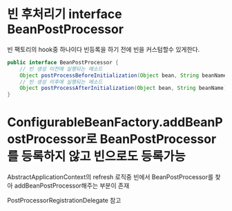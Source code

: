# 빈 후처리기 interface BeanPostProcessor 
빈 팩토리의 hook중 하나이다
빈등록을 하기 전에 빈을 커스텀할수 있게한다.

```java
public interface BeanPostProcessor {
    // 빈 생성 이전에 실행되는 메소드
    Object postProcessBeforeInitialization(Object bean, String beanName) throws BeansException;
    // 빈 생성 이후에 실행되는 메소드
    Object postProcessAfterInitialization(Object bean, String beanName) throws BeansException;
}
```

# ConfigurableBeanFactory.addBeanPostProcessor로 BeanPostProcessor를 등록하지 않고 빈으로도 등록가능
AbstractApplicationContext의 refresh 로직중 빈에서 BeanPostProcessor를 찾아 addBeanPostProcessor해주는 부분이 존재

PostProcessorRegistrationDelegate 참고